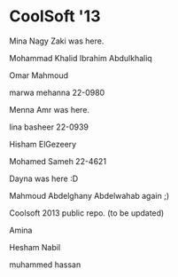 CoolSoft '13
============

Mina Nagy Zaki was here.

Mohammad Khalid Ibrahim Abdulkhaliq

Omar Mahmoud

marwa mehanna 22-0980

Menna Amr was here.


lina basheer 22-0939

Hisham ElGezeery

Mohamed Sameh 22-4621

Dayna was here :D 

Mahmoud Abdelghany Abdelwahab again ;)


Coolsoft 2013 public repo. (to be updated)


Amina



Hesham Nabil

muhammed hassan


